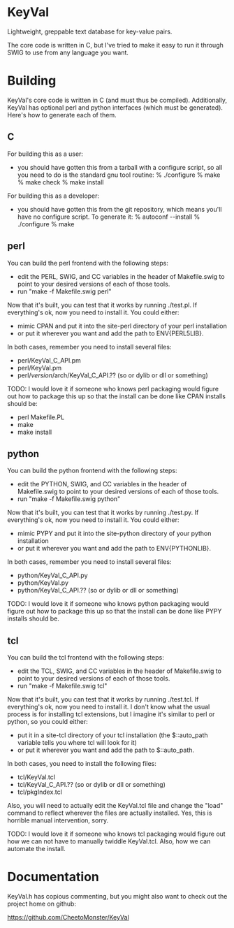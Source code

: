 KeyVal
===

Lightweight, greppable text database for key-value pairs.

The core code is written in C, but I've tried to make it easy to run it through
SWIG to use from any language you want.


Building
===

KeyVal's core code is written in C (and must thus be compiled).  Additionally,
KeyVal has optional perl and python interfaces (which must be generated).
Here's how to generate each of them.

C
---

For building this as a user:
- you should have gotten this from a tarball with a configure script, so all
  you need to do is the standard gnu tool routine:
  % ./configure
  % make
  % make check
  % make install

For building this as a developer:
- you should have gotten this from the git repository, which means you'll have
  no configure script.  To generate it:
  % autoconf --install
  % ./configure
  % make

perl
---

You can build the perl frontend with the following steps:
- edit the PERL, SWIG, and CC variables in the header of Makefile.swig to
point to your desired versions of each of those tools.
- run "make -f Makefile.swig perl"

Now that it's built, you can test that it works by running ./test.pl.  If
everything's ok, now you need to install it.  You could either:
- mimic CPAN and put it into the site-perl directory of your perl installation
- or put it wherever you want and add the path to ENV{PERL5LIB}.

In both cases, remember you need to install several files:
- perl/KeyVal_C_API.pm
- perl/KeyVal.pm
- perl/$version/$arch/KeyVal_C_API.?? (so or dylib or dll or something)

TODO: I would love it if someone who knows perl packaging would figure out how
to package this up so that the install can be done like CPAN installs should be:
- perl Makefile.PL
- make
- make install

python
---

You can build the python frontend with the following steps:
- edit the PYTHON, SWIG, and CC variables in the header of Makefile.swig to
point to your desired versions of each of those tools.
- run "make -f Makefile.swig python"

Now that it's built, you can test that it works by running ./test.py.  If
everything's ok, now you need to install it.  You could either:
- mimic PYPY and put it into the site-python directory of your python installation
- or put it wherever you want and add the path to ENV{PYTHONLIB}.

In both cases, remember you need to install several files:
- python/KeyVal_C_API.py
- python/KeyVal.py
- python/KeyVal_C_API.?? (so or dylib or dll or something)

TODO: I would love it if someone who knows python packaging would figure out how
to package this up so that the install can be done like PYPY installs should be.

tcl
---

You can build the tcl frontend with the following steps:
- edit the TCL, SWIG, and CC variables in the header of Makefile.swig to
point to your desired versions of each of those tools.
- run "make -f Makefile.swig tcl"

Now that it's built, you can test that it works by running ./test.tcl.  If
everything's ok, now you need to install it.  I don't know what the usual
process is for installing tcl extensions, but I imagine it's similar to
perl or python, so you could either:
- put it in a site-tcl directory of your tcl installation (the $::auto_path
variable tells you where tcl will look for it)
- or put it wherever you want and add the path to $::auto_path.

In both cases, you need to install the following files:
- tcl/KeyVal.tcl
- tcl/KeyVal_C_API.?? (so or dylib or dll or something)
- tcl/pkgIndex.tcl

Also, you will need to actually edit the KeyVal.tcl file and change the "load"
command to reflect wherever the files are actually installed.  Yes, this is
horrible manual intervention, sorry.

TODO: I would love it if someone who knows tcl packaging would figure out
how we can not have to manually twiddle KeyVal.tcl.  Also, how we can 
automate the install.


Documentation
===

KeyVal.h has copious commenting, but you might also want to check out the
project home on github:

https://github.com/CheetoMonster/KeyVal

